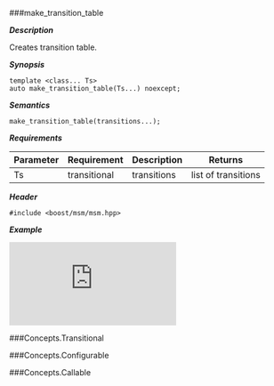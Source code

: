 ###make_transition_table

***Description***

Creates transition table.

***Synopsis***

    template <class... Ts>
    auto make_transition_table(Ts...) noexcept;


***Semantics***

    make_transition_table(transitions...);

***Requirements***

| Parameter | Requirement | Description | Returns |
| --------- | ----------- | ----------- | ------- |
| Ts        | transitional| transitions | list of transitions |

***Header***

    #include <boost/msm/msm.hpp>


***Example***

![CPP_TEST](https://raw.githubusercontent.com/boost-experimental/msm-lite/master/example/hello_world.cpp)

###Concepts.Transitional

###Concepts.Configurable

###Concepts.Callable

